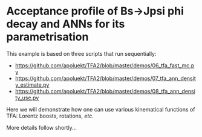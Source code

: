 # Acceptance profile of Bs->Jpsi phi decay and ANNs for its parametrisation 

This example is based on three scripts that run sequentially: 
   * https://github.com/apoluekt/TFA2/blob/master/demos/06_tfa_fast_mc.py
   * https://github.com/apoluekt/TFA2/blob/master/demos/07_tfa_ann_density_estimate.py
   * https://github.com/apoluekt/TFA2/blob/master/demos/08_tfa_ann_density_use.py
   
Here we will demonstrate how one can use various kinematical functions of TFA: Lorentz boosts, rotations, _etc_. 

More details follow shortly...
